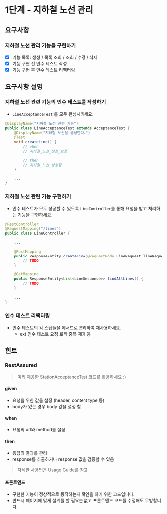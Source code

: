 # 1단계 - 지하철 노선 관리

## 요구사항

### 지하철 노선 관리 기능을 구현하기
* [x] 기능 목록: 생성 / 목록 조회 / 조회 / 수정 / 삭제
* [x] 기능 구현 전 인수 테스트 작성
* [x] 기능 구현 후 인수 테스트 리팩터링
 
## 요구사항 설명

### 지하철 노선 관련 기능의 인수 테스트를 작성하기
* `LineAcceptanceTest` 를 모두 완성시키세요.

```java
@DisplayName("지하철 노선 관련 기능")
public class LineAcceptanceTest extends AcceptanceTest {
    @DisplayName("지하철 노선을 생성한다.")
    @Test
    void createLine() {
        // when
        // 지하철_노선_생성_요청

        // then
        // 지하철_노선_생성됨
    }

    ...
}
```

### 지하철 노선 관련 기능 구현하기
* 인수 테스트가 모두 성공할 수 있도록 `LineController`를 통해 요청을 받고 처리하는 기능을 구현하세요.

```java
@RestController
@RequestMapping("/lines")
public class LineController {

    ...
    
    @PostMapping
    public ResponseEntity createLine(@RequestBody LineRequest lineRequest) {
        // TODO
    }

    @GetMapping
    public ResponseEntity<List<LineResponse>> findAllLines() {
        // TODO
    }
    
    ...
}
```

### 인수 테스트 리팩터링
* 인수 테스트의 각 스텝들을 메서드로 분리하여 재사용하세요.
    * ex) 인수 테스트 요청 로직 중복 제거 등

## 힌트

### RestAssured
> 미리 제공한 StationAcceptanceTest 코드를 활용하세요 :)

#### given
* 요청을 위한 값을 설정 (header, content type 등)
* body가 있는 경우 body 값을 설정 함

#### when
* 요청의 url와 method를 설정

#### then
* 응답의 결과를 관리
* response를 추출하거나 response 값을 검증할 수 있음
> 자세한 사용법은 Usage Guide를 참고

#### 프론트엔드
* 구현한 기능이 정상적으로 동작하는지 확인을 하기 위한 코드입니다.
* 반드시 페이지에 맞게 설계를 할 필요는 없고 프론트엔드 코드를 수정해도 무방합니다.